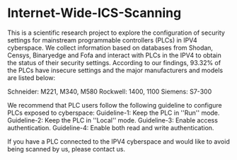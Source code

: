 # Internet-Wide-ICS-Scanning
This is a scientific research project to explore the configuration of security settings for mainstream programmable controllers (PLCs) in IPV4 cyberspace.
We collect information based on databases from Shodan, Censys, Binaryedge and Fofa and interact with PLCs in the IPV4 to obtain the status of their security settings.
According to our findings, 93.32% of the PLCs have insecure settings and the major manufacturers and models are listed below:

Schneider: M221, M340, M580
Rockwell: 1400, 1100
Siemens: S7-300

We recommend that PLC users follow the following guideline to configure PLCs exposed to cyberspace:
Guideline-1: Keep the PLC in ''Run'' mode. 
Guideline-2: Keep the PLC in ''Local'' mode.
Guideline-3: Enable access authentication.
Guideline-4: Enable both read and write authentication.


If you have a PLC connected to the IPV4 cyberspace and would like to avoid being scanned by us, please contact us.
